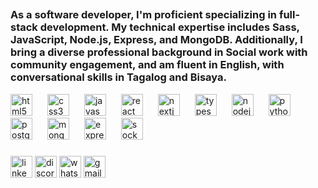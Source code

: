 <h2 align="left"Hi! I'm Baby Nap Boltron a passionate Software Developer</h2>

###
<!-- <img align="right" width="250" height="250" src="https://media.giphy.com/media/qgQUggAC3Pfv687qPC/giphy.gif"  /> -->
<h3> As a software developer, I'm proficient specializing in full-stack development. My technical expertise includes Sass, JavaScript, Node.js, Express, and MongoDB.
 Additionally, I bring a diverse professional background in Social work with community engagement, and am fluent in English, with conversational skills in Tagalog and Bisaya.</h4>

 <div align="left">
  <img src="https://cdn.jsdelivr.net/gh/devicons/devicon/icons/html5/html5-original.svg" height="35" alt="html5 logo" style="margin-right: 20px;" />
  <img src="https://cdn.jsdelivr.net/gh/devicons/devicon/icons/css3/css3-original.svg" height="35" alt="css3 logo" style="margin-right: 20px;" />
  <img src="https://cdn.jsdelivr.net/gh/devicons/devicon/icons/javascript/javascript-original.svg" height="35" alt="javascript logo" style="margin-right: 20px;" />
  <img src="https://cdn.jsdelivr.net/gh/devicons/devicon/icons/react/react-original.svg" height="35" alt="react logo" style="margin-right: 20px;" />
  <img src="https://cdn.jsdelivr.net/gh/devicons/devicon/icons/nextjs/nextjs-original.svg" height="35" alt="nextjs logo" style="margin-right: 20px;" />
  <img src="https://cdn.jsdelivr.net/gh/devicons/devicon/icons/typescript/typescript-original.svg" height="35" alt="typescript logo" style="margin-right: 20px;" />
  <img src="https://cdn.jsdelivr.net/gh/devicons/devicon/icons/nodejs/nodejs-original.svg" height="35" alt="nodejs logo" style="margin-right: 20px;" />
  <img src="https://cdn.jsdelivr.net/gh/devicons/devicon/icons/python/python-original.svg" height="35" alt="python logo" style="margin-right: 20px;" />
  <img src="https://cdn.jsdelivr.net/gh/devicons/devicon/icons/postgresql/postgresql-original.svg" height="35" alt="postgresql logo" style="margin-right: 20px;" />
  <img src="https://cdn.jsdelivr.net/gh/devicons/devicon/icons/mongodb/mongodb-original.svg" height="35" alt="mongodb logo" style="margin-right: 20px;" />
  <img src="https://cdn.jsdelivr.net/gh/devicons/devicon/icons/express/express-original.svg" height="35" alt="express logo" style="margin-right: 20px;" />
  <img src="https://cdn.jsdelivr.net/gh/devicons/devicon/icons/socketio/socketio-original.svg" height="35" alt="socketio logo" style="margin-right: 20px;" />
</div>

###

<div align="left" >
<!--   <img src="https://img.shields.io/static/v1?message=Facebook&logo=facebook&label=&color=1877F2&logoColor=white&labelColor=&style=for-the-badge" height="35" alt="facebook logo"  /> -->
  <img src="https://img.shields.io/static/v1?message=LinkedIn&logo=linkedin&label=&color=0077B5&logoColor=white&labelColor=&style=for-the-badge" height="35" alt="linkedin logo"  />
  <img src="https://img.shields.io/static/v1?message=Discord&logo=discord&label=&color=7289DA&logoColor=white&labelColor=&style=for-the-badge" height="35" alt="discord logo"  />
  <img src="https://img.shields.io/static/v1?message=Whatsapp&logo=whatsapp&label=&color=25D366&logoColor=white&labelColor=&style=for-the-badge" height="35" alt="whatsapp logo"  />
  <img src="https://img.shields.io/static/v1?message=Gmail&logo=gmail&label=&color=D14836&logoColor=white&labelColor=&style=for-the-badge" height="35" alt="gmail logo"  />
</div>


